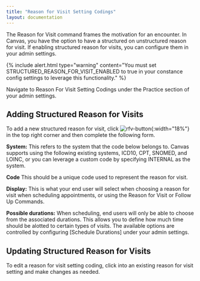```yaml
---
title: "Reason for Visit Setting Codings"
layout: documentation
---
```

The Reason for Visit command frames the motivation for an encounter. In Canvas, you have the option to have a structured on unstructured reason for visit. If enabling structured reason for visits, you can configure them in your admin settings. 

{% include alert.html type="warning" content="You must set STRUCTURED_REASON_FOR_VISIT_ENABLED to true in your constance config settings to leverage this functionality." %}

Navigate to Reason For Visit Setting Codings under the Practice section of your admin settings. 

## Adding Structured Reason for Visits

To add a new structured reason for visit, click ![rfv-button](/assets/images/structured-rfv-button.png){:width="18%"} in the top right corner and then complete the following form. 

<b>System:</b> This refers to the system that the code below belongs to. Canvas supports using the following existing systems, ICD10, CPT, SNOMED, and LOINC, or you can leverage a custom code by specifying INTERNAL as the system.

<b>Code</b> This should be a unique code used to represent the reason for visit. 

<b>Display:</b> This is what your end user will select when choosing a reason for visit when scheduling appointments, or using the Reason for Visit or Follow Up Commands. 

<b>Possible durations:</b> When scheduling, end users will only be able to choose from the associated durations. This allows you to define how much time should be alotted to certain types of visits. The available options are controlled by configuring [Schedule Durations] under your admin settings.  

## Updating Structured Reason for Visits 

To edit a reason for visit setting coding, click into an existing reason for visit setting and make changes as needed.